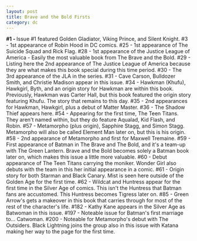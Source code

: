 ```yaml
---
layout: post
title: Brave and the Bold Firsts 
category: dc
---
```



<strong>#1 - </strong>Issue #1 featured Golden Gladiator, Viking Prince, and Silent Knight.
#3 - 1st appearance of Robin Hood in DC comics.
#25 - 1st appearance of The Suicide Squad and Rick Flag.
#28 - 1st appearance of the Justice League of America - Easily the most valuable book from The Brave and the Bold.
#29 - Listing here the 2nd appearance of The Justice League of America because they are what makes this book special during this time period.
#30 - The 3rd appearance of the JLA in the series.
#31 - Cave Carson, Bulldozer Smith, and Christie Madison appear in this issue.
#34 - Hawkman (Khufu), Hawkgirl, Byth, and an origin story for Hawkman are within this book.  Previously, Hawkman was Carter Hall, but this book featured the origin story featuring Khufu.  The story that remains to this day.
#35 - 2nd appearances for Hawkman, Hawkgirl, plus a debut of Matter Master.
#36 - The Shadow Thief appears here.
#54 - Appearing for the first time, The Teen Titans.  They aren't named within, but they do feature Aqualad, Kid Flash, and Robin.
#57 - Metamorpho (plus origin), Sapphire Stagg, and Simon Stagg.  Metamorpho will also be called Element Man later on, but this is his origin.
#58 - 2nd appearance of Metamorpho and first for Maxwell Tremaine.
#59 - First appearance of Batman in The Brave and The Bold, and it's a team-up with The Green Lantern.  Brave and the Bold becomes solely a Batman book later on, which makes this issue a little more valuable.
#60 - Debut appearance of The Teen Titans carrying the moniker.  Wonder Girl also debuts with the team in this her initial appearance in a comic.
#61 - Origin story for both Starman and Black Canary.  Mist is seen here outside of the Golden Age for the first time.
#62 - Wildcat and Huntress appear for the first time in the Silver Age of comics.  This isn't the Huntress that Batman fans are accustomed.  This Huntress becomes Tigress later on.
#85 - Green Arrow's gets a makeover in this book that carries through for most of the rest of the character's life.
#182 - Kathy Kane appears in the Silver Age as Batwoman in this issue.
#197 - Noteable issue for Batman's first marriage to... Catwoman.
#200 - Noteable for Metamorpho's debut with The Outsiders.  Black Lightning joins the group also in this issue with Katana making her way to the page for the first time.

